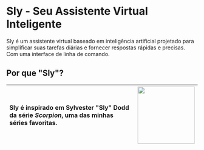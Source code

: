 # Sly - Seu Assistente Virtual Inteligente

Sly é um assistente virtual baseado em inteligência artificial projetado para simplificar suas tarefas diárias e fornecer respostas rápidas e precisas. Com uma interface de linha de comando.

## Por que "Sly"?

| **Sly** é inspirado em Sylvester "Sly" Dodd da série *Scorpion*, uma das minhas séries favoritas. | <img src="https://static.wikia.nocookie.net/scorpion2011/images/2/27/Sylvester.png/revision/latest?cb=20170506031456" width="150"/> |
|:--|:--|
